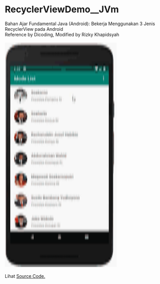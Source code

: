 # RecyclerViewDemo__JVm
Bahan Ajar Fundamental Java (Android): Bekerja Menggunakan 3 Jenis RecyclerView pada Android<br>
Reference by Dicoding, Modified by Rizky Khapidsyah<br><br>
<img src="https://github.com/RizkyKhapidsyah/RecyclerViewDemo__JVm/blob/master/results/20181119162842e42833dd3c581744dcd7f05e974b5fc3.gif" height=700px width=350px><br><br>
Lihat <a href="https://github.com/RizkyKhapidsyah/RecyclerViewDemo__JVm/tree/master/app/src/main/java/com/rizkykhapidsyah/recyclerviewdemo__jvm">Source Code.</a>

